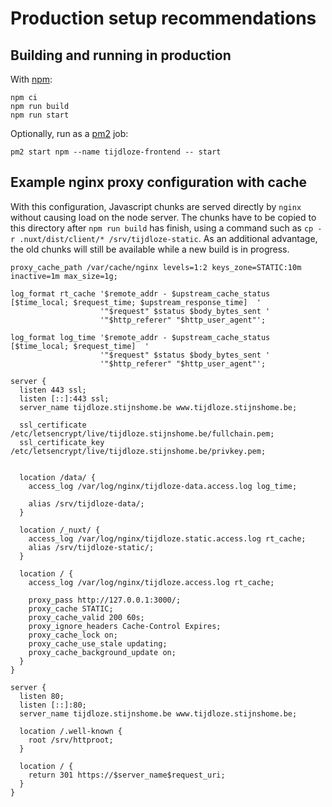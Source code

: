 # Production setup recommendations

## Building and running in production

With [npm](https://www.npmjs.com/):
```
npm ci
npm run build
npm run start
```

Optionally, run as a [pm2](https://pm2.keymetrics.io/) job:
```
pm2 start npm --name tijdloze-frontend -- start
```

## Example nginx proxy configuration with cache

With this configuration, Javascript chunks are served directly by `nginx` without causing load on the node server. The chunks have to be copied to this directory after `npm run build` has finish, using a command such as `cp -r .nuxt/dist/client/* /srv/tijdloze-static`. As an additional advantage, the old chunks will still be available while a new build is in progress. 

```
proxy_cache_path /var/cache/nginx levels=1:2 keys_zone=STATIC:10m inactive=1m max_size=1g;

log_format rt_cache '$remote_addr - $upstream_cache_status [$time_local; $request_time; $upstream_response_time]  '
                    '"$request" $status $body_bytes_sent '
                    '"$http_referer" "$http_user_agent"';

log_format log_time '$remote_addr - $upstream_cache_status [$time_local; $request_time]  '
                    '"$request" $status $body_bytes_sent '
                    '"$http_referer" "$http_user_agent"';

server {
  listen 443 ssl;
  listen [::]:443 ssl;
  server_name tijdloze.stijnshome.be www.tijdloze.stijnshome.be;

  ssl_certificate /etc/letsencrypt/live/tijdloze.stijnshome.be/fullchain.pem;
  ssl_certificate_key /etc/letsencrypt/live/tijdloze.stijnshome.be/privkey.pem;


  location /data/ {
    access_log /var/log/nginx/tijdloze-data.access.log log_time;
    
    alias /srv/tijdloze-data/;
  }

  location /_nuxt/ {
    access_log /var/log/nginx/tijdloze.static.access.log rt_cache;
    alias /srv/tijdloze-static/;
  }

  location / {
    access_log /var/log/nginx/tijdloze.access.log rt_cache;
    
    proxy_pass http://127.0.0.1:3000/;
    proxy_cache STATIC;
    proxy_cache_valid 200 60s;
    proxy_ignore_headers Cache-Control Expires;
    proxy_cache_lock on;
    proxy_cache_use_stale updating;
    proxy_cache_background_update on;
  }
}

server {
  listen 80;
  listen [::]:80;
  server_name tijdloze.stijnshome.be www.tijdloze.stijnshome.be;

  location /.well-known { 
    root /srv/httproot;
  }

  location / {
    return 301 https://$server_name$request_uri;
  }
}
```
